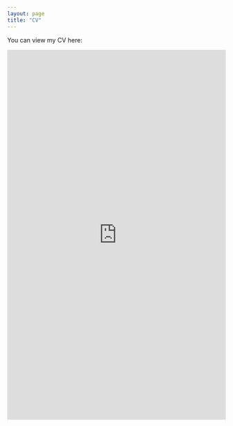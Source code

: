 ```yaml
---
layout: page
title: "CV"
---
```

You can view my CV here:

<embed src="https://acevrooman.github.io/CVApril2024.pdf" width="100%" height="850px" type="application/pdf" />


